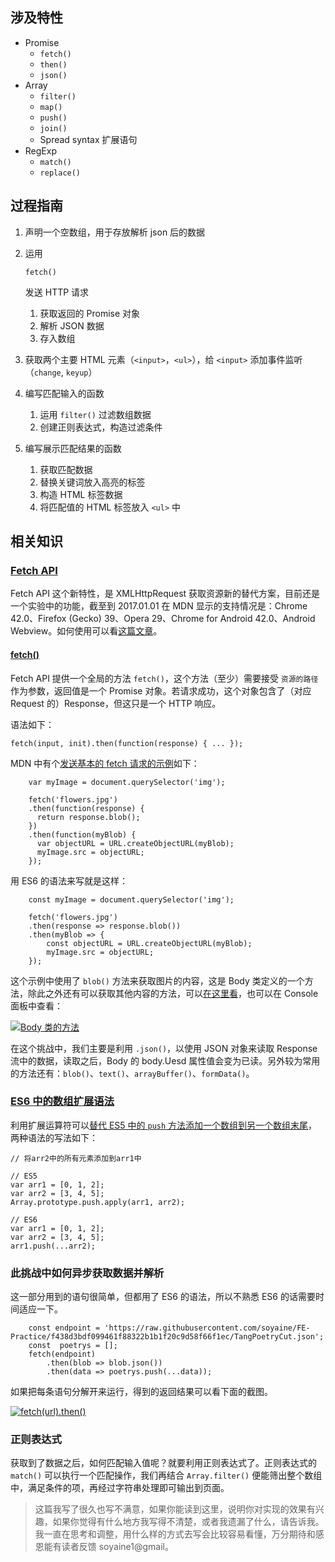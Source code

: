 ## 涉及特性

- Promise
  - `fetch()`
  - `then()`
  - `json()`
- Array
  - `filter()`
  - `map()`
  - `push()`
  - `join()`
  - Spread syntax 扩展语句
- RegExp
  - `match()`
  - `replace()`

## 过程指南

1. 声明一个空数组，用于存放解析 json 后的数据

2. 运用

    

   ```
   fetch()
   ```

    

   发送 HTTP 请求

   1. 获取返回的 Promise 对象
   2. 解析 JSON 数据
   3. 存入数组

3. 获取两个主要 HTML 元素（`<input>`，`<ul>`），给 `<input>` 添加事件监听（`change`, `keyup`）

4. 编写匹配输入的函数

   1. 运用 `filter()` 过滤数组数据
   2. 创建正则表达式，构造过滤条件

5. 编写展示匹配结果的函数

   1. 获取匹配数据
   2. 替换关键词放入高亮的标签
   3. 构造 HTML 标签数据
   4. 将匹配值的 HTML 标签放入 `<ul>` 中

## 相关知识

### [Fetch API](https://developer.mozilla.org/zh-CN/docs/Web/API/Fetch_API)

Fetch API 这个新特性，是 XMLHttpRequest 获取资源新的替代方案，目前还是一个实验中的功能，截至到 2017.01.01 在 MDN 显示的支持情况是：Chrome 42.0、Firefox (Gecko) 39、Opera 29、Chrome for Android 42.0、Android Webview。如何使用可以看[这篇文章](https://developer.mozilla.org/zh-CN/docs/Web/API/Fetch_API/Using_Fetch)。

#### [fetch()](https://developer.mozilla.org/zh-CN/docs/Web/API/GlobalFetch/fetch)

Fetch API 提供一个全局的方法 `fetch()`，这个方法（至少）需要接受 `资源的路径` 作为参数，返回值是一个 Promise 对象。若请求成功，这个对象包含了（对应 Request 的）Response，但这只是一个 HTTP 响应。

语法如下：

```
fetch(input, init).then(function(response) { ... });
```

MDN 中有个[发送基本的 fetch 请求的示例](https://developer.mozilla.org/zh-CN/docs/Web/API/Fetch_API/Using_Fetch#%E5%8F%91%E8%B5%B7_fetch_%E8%AF%B7%E6%B1%82)如下：

```
    var myImage = document.querySelector('img');
    
    fetch('flowers.jpg')
    .then(function(response) {
      return response.blob();
    })
    .then(function(myBlob) {
      var objectURL = URL.createObjectURL(myBlob);
      myImage.src = objectURL;
    });
```

用 ES6 的语法来写就是这样：

```
    const myImage = document.querySelector('img');
    
    fetch('flowers.jpg')
    .then(response => response.blob())
	.then(myBlob => {
		const objectURL = URL.createObjectURL(myBlob);
		myImage.src = objectURL;
	});
```

这个示例中使用了 `blob()` 方法来获取图片的内容，这是 Body 类定义的一个方法，除此之外还有可以获取其他内容的方法，可以[在这里看](https://developer.mozilla.org/zh-CN/docs/Web/API/Fetch_API/Using_Fetch#Body)，也可以在 Console 面板中查看：

[![Body 类的方法](https://camo.githubusercontent.com/30c9c481782b47a6d07251ff9e5d3a1d13493b9b/68747470733a2f2f636c2e6c792f3134334e325231623354316f2f496d616765253230323031372d30312d30332532306174253230392e31352e3337253230414d2e706e67)](https://camo.githubusercontent.com/30c9c481782b47a6d07251ff9e5d3a1d13493b9b/68747470733a2f2f636c2e6c792f3134334e325231623354316f2f496d616765253230323031372d30312d30332532306174253230392e31352e3337253230414d2e706e67)

在这个挑战中，我们主要是利用 `.json()`，以使用 JSON 对象来读取 Response 流中的数据，读取之后，Body 的 body.Uesd 属性值会变为已读。另外较为常用的方法还有：`blob()`、`text()`、`arrayBuffer()`、`formData()`。

### [ES6 中的数组扩展语法](https://developer.mozilla.org/en-US/docs/Web/JavaScript/Reference/Operators/Spread_operator)

利用扩展运算符可以[替代 ES5 中的 `push` 方法添加一个数组到另一个数组末尾](https://developer.mozilla.org/zh-CN/docs/Web/JavaScript/Reference/Operators/Spread_operator#%E6%9B%B4%E5%A5%BD%E7%9A%84_push_%E6%96%B9%E6%B3%95)，两种语法的写法如下：

```
// 将arr2中的所有元素添加到arr1中

// ES5
var arr1 = [0, 1, 2];
var arr2 = [3, 4, 5];
Array.prototype.push.apply(arr1, arr2);

// ES6
var arr1 = [0, 1, 2];
var arr2 = [3, 4, 5];
arr1.push(...arr2);
```

### 此挑战中如何异步获取数据并解析

这一部分用到的语句很简单，但都用了 ES6 的语法，所以不熟悉 ES6 的话需要时间适应一下。

```
    const endpoint = 'https://raw.githubusercontent.com/soyaine/FE-Practice/f438d3bdf099461f88322b1b1f20c9d58f66f1ec/TangPoetryCut.json';
    const  poetrys = [];
    fetch(endpoint)
		.then(blob => blob.json())
		.then(data => poetrys.push(...data));
```

如果把每条语句分解开来运行，得到的返回结果可以看下面的截图。

[![fetch(url).then()](https://camo.githubusercontent.com/847e2bf201e6afd9677c68007833ad12cc6ff84e/68747470733a2f2f636c2e6c792f3350334631463279313531302f496d616765253230323031372d30312d30312532306174253230362e35382e3435253230504d2e706e67)](https://camo.githubusercontent.com/847e2bf201e6afd9677c68007833ad12cc6ff84e/68747470733a2f2f636c2e6c792f3350334631463279313531302f496d616765253230323031372d30312d30312532306174253230362e35382e3435253230504d2e706e67)

### 正则表达式

获取到了数据之后，如何匹配输入值呢？就要利用正则表达式了。正则表达式的 `match()` 可以执行一个匹配操作，我们再结合 `Array.filter()` 便能筛出整个数组中，满足条件的项，再经过字符串处理即可输出到页面。

> 这篇我写了很久也写不满意，如果你能读到这里，说明你对实现的效果有兴趣，如果你觉得有什么地方我写得不清楚，或者我遗漏了什么，请告诉我。我一直在思考和调整，用什么样的方式去写会比较容易看懂，万分期待和感恩能有读者反馈 soyaine1@gmail。